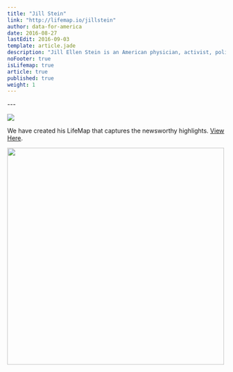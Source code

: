 ```yaml
---
title: "Jill Stein"
link: "http://lifemap.io/jillstein"
author: data-for-america
date: 2016-08-27
lastEdit: 2016-09-03
template: article.jade
description: "Jill Ellen Stein is an American physician, activist, politician, and perennial candidate. She is the Green Party's nominee for President of the United States in the 2016 election."
noFooter: true
isLifemap: true
article: true
published: true
weight: 1
---
```


<p>

</p>
---
<p>
<img class="ui medium image" style="margin: 0 auto;" src="http://lifemap.io/img/jillstein.gif" />
</p>
<p>
   We have created his LifeMap that captures the newsworthy highlights. <a href="http://lifemap.io/jillstein/" target="_blank">View Here</a>.
</p>
<a href="http://lifemap.io/jillstein/" target="_blank">
<img class="ui medium image" style="width:500px; margin: 0 auto;" src="/img/lifemap/jillstein.jpg" />
</a>
